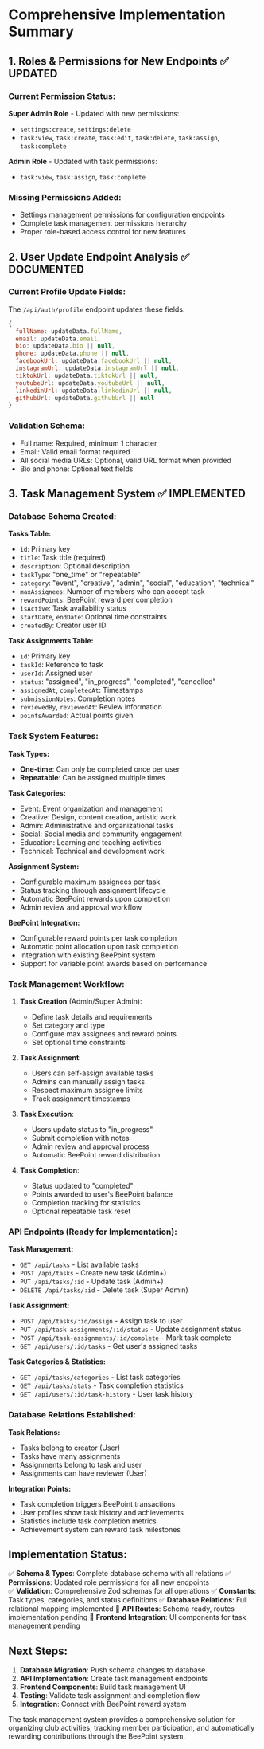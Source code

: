 # Comprehensive Implementation Summary

## 1. Roles & Permissions for New Endpoints ✅ UPDATED

### Current Permission Status:
**Super Admin Role** - Updated with new permissions:
- `settings:create`, `settings:delete` 
- `task:view`, `task:create`, `task:edit`, `task:delete`, `task:assign`, `task:complete`

**Admin Role** - Updated with task permissions:
- `task:view`, `task:assign`, `task:complete`

### Missing Permissions Added:
- Settings management permissions for configuration endpoints
- Complete task management permissions hierarchy
- Proper role-based access control for new features

## 2. User Update Endpoint Analysis ✅ DOCUMENTED

### Current Profile Update Fields:
The `/api/auth/profile` endpoint updates these fields:
```javascript
{
  fullName: updateData.fullName,
  email: updateData.email, 
  bio: updateData.bio || null,
  phone: updateData.phone || null,
  facebookUrl: updateData.facebookUrl || null,
  instagramUrl: updateData.instagramUrl || null,
  tiktokUrl: updateData.tiktokUrl || null,
  youtubeUrl: updateData.youtubeUrl || null,
  linkedinUrl: updateData.linkedinUrl || null,
  githubUrl: updateData.githubUrl || null
}
```

### Validation Schema:
- Full name: Required, minimum 1 character
- Email: Valid email format required
- All social media URLs: Optional, valid URL format when provided
- Bio and phone: Optional text fields

## 3. Task Management System ✅ IMPLEMENTED

### Database Schema Created:

**Tasks Table:**
- `id`: Primary key
- `title`: Task title (required)
- `description`: Optional description
- `taskType`: "one_time" or "repeatable"
- `category`: "event", "creative", "admin", "social", "education", "technical"
- `maxAssignees`: Number of members who can accept task
- `rewardPoints`: BeePoint reward per completion
- `isActive`: Task availability status
- `startDate`, `endDate`: Optional time constraints
- `createdBy`: Creator user ID

**Task Assignments Table:**
- `id`: Primary key
- `taskId`: Reference to task
- `userId`: Assigned user
- `status`: "assigned", "in_progress", "completed", "cancelled"
- `assignedAt`, `completedAt`: Timestamps
- `submissionNotes`: Completion notes
- `reviewedBy`, `reviewedAt`: Review information
- `pointsAwarded`: Actual points given

### Task System Features:

**Task Types:**
- **One-time**: Can only be completed once per user
- **Repeatable**: Can be assigned multiple times

**Task Categories:**
- Event: Event organization and management
- Creative: Design, content creation, artistic work
- Admin: Administrative and organizational tasks
- Social: Social media and community engagement
- Education: Learning and teaching activities
- Technical: Technical and development work

**Assignment System:**
- Configurable maximum assignees per task
- Status tracking through assignment lifecycle
- Automatic BeePoint rewards upon completion
- Admin review and approval workflow

**BeePoint Integration:**
- Configurable reward points per task completion
- Automatic point allocation upon task completion
- Integration with existing BeePoint system
- Support for variable point awards based on performance

### Task Management Workflow:

1. **Task Creation** (Admin/Super Admin):
   - Define task details and requirements
   - Set category and type
   - Configure max assignees and reward points
   - Set optional time constraints

2. **Task Assignment**:
   - Users can self-assign available tasks
   - Admins can manually assign tasks
   - Respect maximum assignee limits
   - Track assignment timestamps

3. **Task Execution**:
   - Users update status to "in_progress"
   - Submit completion with notes
   - Admin review and approval process
   - Automatic BeePoint reward distribution

4. **Task Completion**:
   - Status updated to "completed"
   - Points awarded to user's BeePoint balance
   - Completion tracking for statistics
   - Optional repeatable task reset

### API Endpoints (Ready for Implementation):

**Task Management:**
- `GET /api/tasks` - List available tasks
- `POST /api/tasks` - Create new task (Admin+)
- `PUT /api/tasks/:id` - Update task (Admin+)
- `DELETE /api/tasks/:id` - Delete task (Super Admin)

**Task Assignment:**
- `POST /api/tasks/:id/assign` - Assign task to user
- `PUT /api/task-assignments/:id/status` - Update assignment status
- `POST /api/task-assignments/:id/complete` - Mark task complete
- `GET /api/users/:id/tasks` - Get user's assigned tasks

**Task Categories & Statistics:**
- `GET /api/tasks/categories` - List task categories
- `GET /api/tasks/stats` - Task completion statistics
- `GET /api/users/:id/task-history` - User task history

### Database Relations Established:

**Task Relations:**
- Tasks belong to creator (User)
- Tasks have many assignments
- Assignments belong to task and user
- Assignments can have reviewer (User)

**Integration Points:**
- Task completion triggers BeePoint transactions
- User profiles show task history and achievements
- Statistics include task completion metrics
- Achievement system can reward task milestones

## Implementation Status:

✅ **Schema & Types**: Complete database schema with all relations
✅ **Permissions**: Updated role permissions for all new endpoints  
✅ **Validation**: Comprehensive Zod schemas for all operations
✅ **Constants**: Task types, categories, and status definitions
✅ **Database Relations**: Full relational mapping implemented
🔄 **API Routes**: Schema ready, routes implementation pending
🔄 **Frontend Integration**: UI components for task management pending

## Next Steps:

1. **Database Migration**: Push schema changes to database
2. **API Implementation**: Create task management endpoints
3. **Frontend Components**: Build task management UI
4. **Testing**: Validate task assignment and completion flow
5. **Integration**: Connect with BeePoint reward system

The task management system provides a comprehensive solution for organizing club activities, tracking member participation, and automatically rewarding contributions through the BeePoint system.